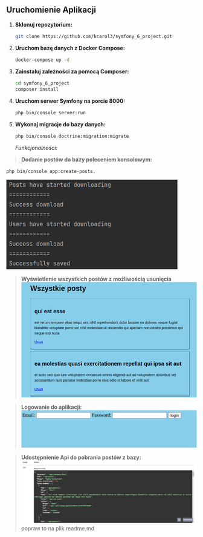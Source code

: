 ## Uruchomienie Aplikacji

1. **Sklonuj repozytorium:**
    ```bash
    git clone https://github.com/kcarol3/symfony_6_project.git
    ```

2. **Uruchom bazę danych z Docker Compose:**
    ```bash
    docker-compose up -d
    ```

3. **Zainstaluj zależności za pomocą Composer:**
    ```bash
    cd symfony_6_project
    composer install
    ```

4. **Uruchom serwer Symfony na porcie 8000:**
    ```bash
    php bin/console server:run
    ```

5. **Wykonaj migracje do bazy danych:**
    ```bash
    php bin/console doctrine:migration:migrate
    ```

    *Funkcjonalności:*

>**Dodanie postów do bazy poleceniem konsolowym:**
```bash
php bin/console app:create-posts.
```
![Opis obrazu](https://github.com/kcarol3/symfony_6_project/blob/master/screen4.png)

>**Wyświetlenie wszystkich postów z możliwością usunięcia**
![Opis obrazu](https://github.com/kcarol3/symfony_6_project/blob/master/screen1.png)

>**Logowanie do aplikacji:**
![Opis obrazu](https://github.com/kcarol3/symfony_6_project/blob/master/screen2.png)

>**Udostępnienie Api do pobrania postów z bazy:**
![Opis obrazu](https://github.com/kcarol3/symfony_6_project/blob/master/screen3.png) popraw to na plik readme.md




